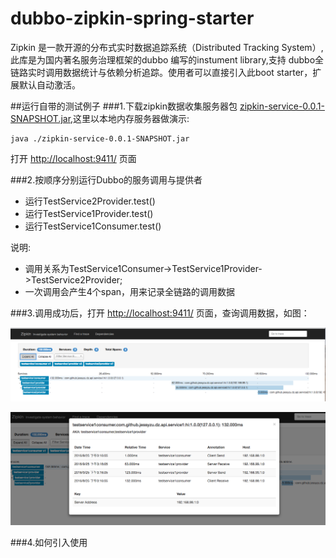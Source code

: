 # dubbo-zipkin-spring-starter
Zipkin 是一款开源的分布式实时数据追踪系统（Distributed Tracking System）,此库是为国内著名服务治理框架的dubbo 编写的instument library,支持 dubbo全链路实时调用数据统计与依赖分析追踪。使用者可以直接引入此boot starter，扩展默认自动激活。

##运行自带的测试例子
###1.下载zipkin数据收集服务器包 [zipkin-service-0.0.1-SNAPSHOT.jar](https://pan.baidu.com/s/1bpcG6gZ),这里以本地内存服务器做演示:

```
java ./zipkin-service-0.0.1-SNAPSHOT.jar

```
打开 [http://localhost:9411/](http://localhost:9411/)  页面

###2.按顺序分别运行Dubbo的服务调用与提供者

* 运行TestService2Provider.test()
* 运行TestService1Provider.test()
* 运行TestService1Consumer.test()


说明:

* 调用关系为TestService1Consumer->TestService1Provider->TestService2Provider;
* 一次调用会产生4个span，用来记录全链路的调用数据


###3.调用成功后，打开 [http://localhost:9411/](http://localhost:9411/)  页面，查询调用数据，如图：

![img1](./img1.png)

![img2](./img2.png)


###4.如何引入使用

```


```

